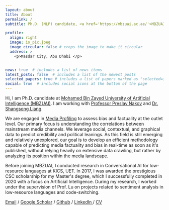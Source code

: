 ```yaml
---
layout: about
title: About
permalink: /
subtitle: Ph.D. (NLP) candidate, <a href='https://mbzuai.ac.ae/'>MBZUAI</a>, Abu-Dhabi - Masters in AI from <a href='https://english.njust.edu.cn/'> NJUST, Nanjing</a>, China.

profile:
  align: right
  image: io_pic.jpeg
  image_circular: false # crops the image to make it circular
  address: >
    <p>Masdar City, Abu Dhabi </p>


news: true  # includes a list of news items
latest_posts: false  # includes a list of the newest posts
selected_papers: true # includes a list of papers marked as "selected={true}"
social: true  # includes social icons at the bottom of the page
---
```


Hi, I am Ph.D. candidate at [Mohamed Bin Zayed University of Artificial Intelligence (MBZUAI)](https://mbzuai.ac.ae/). I am working with [Professor Preslav Nakov](https://scholar.google.com/citations?user=DfXsKZ4AAAAJ&hl=en) and [Dr. Shangsong Liang](https://scholar.google.com/citations?user=4uggVcIAAAAJ&hl=en). 

We are engaged in [Media Profiling](https://github.com/ramybaly/News-Media-Reliability) to assess bias and factuality at the outlet level. Our primary focus is understanding the correlations between mainstream media channels. We leverage social, contextual, and graphical data to predict credibility and political leanings. As this field is still emerging and relatively unexplored, our goal is to develop an efficient methodology capable of predicting media factuality and bias in real-time as soon as it's published, without relying heavily on extensive data crawling, but rather by analyzing its position within the media landscape.

Before joining MBZUAI, I conducted research in Conversational AI for low-resource languages at KICS, UET. In 2017, I was awarded the prestigious CSC scholarship for my Master's degree, which I successfully completed in 2020 with a focus on Artificial Intelligence. During my research, I worked under the supervision of Prof. Lu on projects related to sentiment analysis in low-resource languages and code-switching.

 <a href="mailto:arsalaan989@outlook.com">Email</a>  /  <a href="https://scholar.google.com/citations?user=ZvXClnUAAAAJ&hl=en">Google Scholar</a>  /  <a href="https://github.com/marslanm">Github</a>  /  <a href="https://linkedin.com/arsalaan989">LinkedIn </a>  /  <a href="https://muzairkhattak.github.io/assets/pdf/CV_MuhammadUzairKhattak.pdf">CV</a> 

[//]: # (<p align="justify" style="color:MediumSeaGreen;"> I am currently applying for Ph.D. in Computer Science/ Computer Vision for Fall 2023! I am interested in multi-modal understanding and generalization tasks for mainstream computer vision tasks.</p>)
